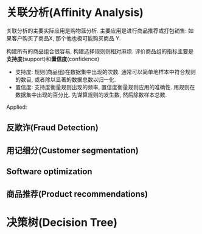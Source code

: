 
关联分析(Affinity Analysis)
=============================

关联分析的主要实际应用是购物篮分析.
主要应用是进行商品推荐或打包销售: 如果客户购买了商品X, 那个他也极可能购买商品 Y.

构建所有的商品组合很容易, 构建选择规则则相对麻烦.
评价商品组的指标主要是**支持度**(support)和**置信度**(confidence)

* 支持度: 规则(商品组)在数据集中出现的次数. 通常可以简单地样本中符合规则的数目, 或者除以显著的数据总数以归一化. 
* 置信度: 支持度衡量规则出现的频率, 置信度衡量规则应用的准确性. 用规则在数据集中出现的百分比. 先谋算规则的发生数, 然后除数样本总数.

Applied:

## 反欺诈(Fraud Detection)
## 用记细分(Customer segmentation)
## Software optimization
## 商品推荐(Product recommendations)

决策树(Decision Tree)
=========================


